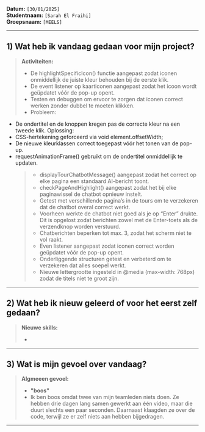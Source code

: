 **Datum:** `[30/01/2025]`  
**Studentnaam:** `[Sarah El Fraihi]`  
**Groepsnaam:** `[MEELS]`

---

## 1) Wat heb ik vandaag gedaan voor mijn project?

> **Activiteiten:**
>
> - De highlightSpecificIcon() functie aangepast zodat iconen onmiddellijk de juiste kleur behouden bij de eerste klik.
> - De event listener op kaarticonen aangepast zodat het icoon wordt geüpdatet vóór de pop-up opent.
> - Testen en debuggen om ervoor te zorgen dat iconen correct werken zonder dubbel te moeten klikken.
> - Probleem:

- De ondertitel en de knoppen kregen pas de correcte kleur na een tweede klik.
  Oplossing:
- CSS-hertekening geforceerd via void element.offsetWidth;
- De nieuwe kleurklassen correct toegepast vóór het tonen van de pop-up.
- requestAnimationFrame() gebruikt om de ondertitel onmiddellijk te updaten.
  > - displayTourChatbotMessage() aangepast zodat het correct op elke pagina een standaard AI-bericht toont.
  > - checkPageAndHighlight() aangepast zodat het bij elke paginawissel de chatbot opnieuw instelt.
  > - Getest met verschillende pagina’s in de tours om te verzekeren dat de chatbot overal correct werkt.
  > - Voorheen werkte de chatbot niet goed als je op “Enter” drukte. Dit is opgelost zodat berichten zowel met de Enter-toets als de verzendknop worden verstuurd.
  > - Chatberichten beperken tot max. 3, zodat het scherm niet te vol raakt.
  > - Even listener aangepast zodat iconen correct worden geüpdatet vóór de pop-up opent.
  > - Onderliggende structuren getest en verbeterd om te verzekeren dat alles soepel werkt.
  > - Nieuwe lettergrootte ingesteld in @media (max-width: 768px) zodat de titels niet te groot zijn.

---

## 2) Wat heb ik nieuw geleerd of voor het eerst zelf gedaan?

> **Nieuwe skills:**
>
> -

---

## 3) Wat is mijn gevoel over vandaag?

> **Algmeeen gevoel:**
>
> - **"boos"**
> - Ik ben boos omdat twee van mijn teamleden niets doen. Ze hebben drie dagen lang samen gewerkt aan één video, maar die duurt slechts een paar seconden. Daarnaast klaagden ze over de code, terwijl ze er zelf niets aan hebben bijgedragen.

---
